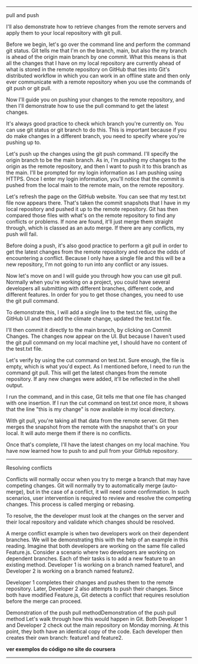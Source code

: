 
---

pull and push

I'll also demonstrate how to retrieve changes from the remote servers and apply them to your local repository with git pull. 

Before we begin, let's go over the command line and perform the command git status. Git tells me that I'm on the branch, main, but also the my branch is ahead of the origin main branch by one commit. What this means is that all the changes that I have on my local repository are currently ahead of what is stored in the remote repository on GitHub that ties into Git's distributed workflow in which you can work in an offline state and then only ever communicate with a remote repository when you use the commands of git push or git pull. 

Now I'll guide you on pushing your changes to the remote repository, and then I'll demonstrate how to use the pull command to get the latest changes. 

It's always good practice to check which branch you're currently on. You can use git status or git branch to do this. This is important because if you do make changes in a different branch, you need to specify where you're pushing up to. 

Let's push up the changes using the git push command. I'll specify the origin branch to be the main branch. As in, I'm pushing my changes to the origin as the remote repository, and then I want to push it to this branch as the main. I'll be prompted for my login information as I am pushing using HTTPS. Once I enter my login information, you'll notice that the commit is pushed from the local main to the remote main, on the remote repository.

Let's refresh the page on the GitHub website. You can see that my test.txt file now appears there. That's taken the commit snapshots that I have in my local repository and pushed it up to the remote repository. Git has then compared those files with what's on the remote repository to find any conflicts or problems. If none are found, it'll just merge them straight through, which is classed as an auto merge. If there are any conflicts, my push will fail. 

Before doing a push, it's also good practice to perform a git pull in order to get the latest changes from the remote repository and reduce the odds of encountering a conflict. Because I only have a single file and this will be a new repository, I'm not going to run into any conflict or any issues. 

Now let's move on and I will guide you through how you can use git pull. Normally when you're working on a project, you could have several developers all submitting with different branches, different code, and different features. In order for you to get those changes, you need to use the git pull command. 

To demonstrate this, I will add a single line to the test.txt file, using the GitHub UI and then add the climate change, updated the test.txt file. 

I'll then commit it directly to the main branch, by clicking on Commit Changes. The changes now appear on the UI. But because I haven't used the git pull command on my local machine yet, I should have no content of the test.txt file. 

Let's verify by using the cut command on test.txt. Sure enough, the file is empty, which is what you'd expect. As I mentioned before, I need to run the command git pull. This will get the latest changes from the remote repository. If any new changes were added, it'll be reflected in the shell output. 

I run the command, and in this case, Git tells me that one file has changed with one insertion. If I run the cut command on test.txt once more, it shows that the line "this is my change" is now available in my local directory.

With git pull, you're taking all that data from the remote server. Git then merges the snapshot from the remote with the snapshot that's on your local. It will auto merge them if there is no conflicts. 

Once that's complete, I'll have the latest changes on my local machine. You have now learned how to push to and pull from your GitHub repository.

---

Resolving conflicts

Conflicts will normally occur when you try to merge a branch that may have competing changes. Git will normally try to automatically merge (auto-merge), but in the case of a conflict, it will need some confirmation.  In such scenarios, user intervention is required to review and resolve the competing changes. This process is called merging or rebasing. 

To resolve, the the developer must look at the changes on the server and their local repository and validate which changes should be resolved.

A merge conflict example is when two developers work on their dependent branches. We will be demonstrating this with the help of an example in this reading. Imagine that both developers are working on the same file called Feature.js. Consider a scenario where two developers are working on dependent branches. Each of their tasks is to add a new feature to an existing method. Developer 1 is working on a branch named feature1, and Developer 2 is working on a branch named feature2.

Developer 1 completes their changes and pushes them to the remote repository. Later, Developer 2 also attempts to push their changes. Since both have modified Feature.js, Git detects a conflict that requires resolution before the merge can proceed.

Demonstration of the push pull methodDemonstration of the push pull method
Let's walk through how this would happen in Git. Both Developer 1 and Developer 2 check out the main repository on Monday morning. At this point, they both have an identical copy of the code. Each developer then creates their own branch: feature1 and feature2.

**ver exemplos do código no site do coursera**

--- 
